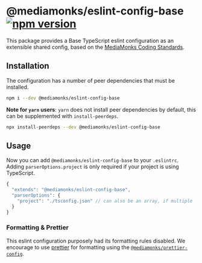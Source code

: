 # @mediamonks/eslint-config-base [![npm version](https://badge.fury.io/js/%40mediamonks%2Feslint-config-base.svg)](https://badge.fury.io/js/%40mediamonks%2Feslint-config-base)

This package provides a Base TypeScript eslint configuration as an extensible shared config, based on the [MediaMonks Coding Standards](https://github.com/mediamonks/frontend-coding-standards).

## Installation

The configuration has a number of peer dependencies that must be installed.

```bash
npm i --dev @mediamonks/eslint-config-base
```

**Note for `yarn` users**: `yarn` does not install peer dependencies by default, this can be supplemented with `install-peerdeps`.

```bash
npx install-peerdeps --dev @mediamonks/eslint-config-base
```

## Usage

Now you can add `@mediamonks/eslint-config-base` to your `.eslintrc`. Adding `parserOptions.project` is only required if your project is using TypeScript.

```js
{
  "extends": "@mediamonks/eslint-config-base",
  "parserOptions": {
    "project": "./tsconfig.json" // can also be an array, if multiple `tsconfig.json` are present
  }
}

```

### Formatting & Prettier

This eslint configuration purposely had its formatting rules disabled. We encourage to use [prettier](https://prettier.io/) for formatting using the [`@mediamonks/prettier-config`](https://github.com/mediamonks/prettier-config).
